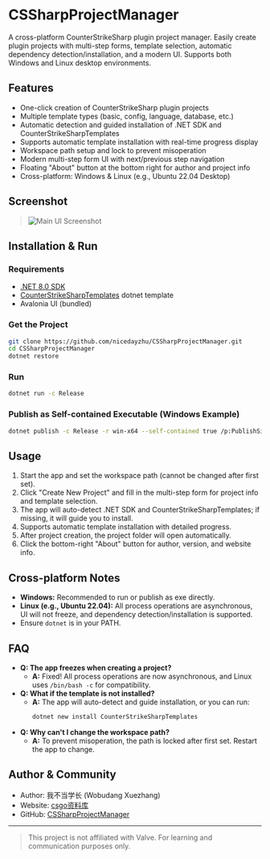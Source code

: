 # CSSharpProjectManager

A cross-platform CounterStrikeSharp plugin project manager. Easily create plugin projects with multi-step forms, template selection, automatic dependency detection/installation, and a modern UI. Supports both Windows and Linux desktop environments.

## Features

- One-click creation of CounterStrikeSharp plugin projects
- Multiple template types (basic, config, language, database, etc.)
- Automatic detection and guided installation of .NET SDK and CounterStrikeSharpTemplates
- Supports automatic template installation with real-time progress display
- Workspace path setup and lock to prevent misoperation
- Modern multi-step form UI with next/previous step navigation
- Floating "About" button at the bottom right for author and project info
- Cross-platform: Windows & Linux (e.g., Ubuntu 22.04 Desktop)

## Screenshot

> ![Main UI Screenshot](./Assets/avalonia-logo.ico)

## Installation & Run

### Requirements
- [.NET 8.0 SDK](https://dotnet.microsoft.com/download)
- [CounterStrikeSharpTemplates](https://www.nuget.org/packages/CounterStrikeSharpTemplates) dotnet template
- Avalonia UI (bundled)

### Get the Project

```bash
git clone https://github.com/nicedayzhu/CSSharpProjectManager.git
cd CSSharpProjectManager
dotnet restore
```

### Run

```bash
dotnet run -c Release
```

### Publish as Self-contained Executable (Windows Example)

```bash
dotnet publish -c Release -r win-x64 --self-contained true /p:PublishSingleFile=true
```

## Usage

1. Start the app and set the workspace path (cannot be changed after first set).
2. Click "Create New Project" and fill in the multi-step form for project info and template selection.
3. The app will auto-detect .NET SDK and CounterStrikeSharpTemplates; if missing, it will guide you to install.
4. Supports automatic template installation with detailed progress.
5. After project creation, the project folder will open automatically.
6. Click the bottom-right "About" button for author, version, and website info.

## Cross-platform Notes

- **Windows:** Recommended to run or publish as exe directly.
- **Linux (e.g., Ubuntu 22.04):** All process operations are asynchronous, UI will not freeze, and dependency detection/installation is supported.
- Ensure `dotnet` is in your PATH.

## FAQ

- **Q: The app freezes when creating a project?**
  - **A:** Fixed! All process operations are now asynchronous, and Linux uses `/bin/bash -c` for compatibility.
- **Q: What if the template is not installed?**
  - **A:** The app will auto-detect and guide installation, or you can run:
    ```bash
    dotnet new install CounterStrikeSharpTemplates
    ```
- **Q: Why can't I change the workspace path?**
  - **A:** To prevent misoperation, the path is locked after first set. Restart the app to change.

## Author & Community

- Author: 我不当学长 (Wobudang Xuezhang)
- Website: [csgo资料库](https://bbs.csgocn.net/)
- GitHub: [CSSharpProjectManager](https://github.com/nicedayzhu/CSSharpProjectManager)

---

> This project is not affiliated with Valve. For learning and communication purposes only. 
